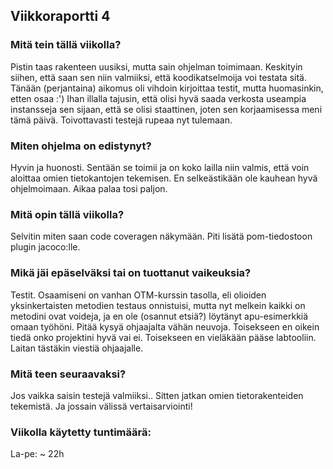 ## Viikkoraportti 4

### Mitä tein tällä viikolla?
Pistin taas rakenteen uusiksi, mutta sain ohjelman toimimaan. Keskityin siihen, että saan sen niin valmiiksi, että koodikatselmoija voi testata sitä. Tänään (perjantaina) aikomus oli vihdoin kirjoittaa testit, mutta huomasinkin, etten osaa :')
Ihan illalla tajusin, että olisi hyvä saada verkosta useampia instansseja sen sijaan, että se olisi staattinen, joten sen korjaamisessa meni tämä päivä. Toivottavasti testejä rupeaa nyt tulemaan. 

### Miten ohjelma on edistynyt?
Hyvin ja huonosti. Sentään se toimii ja on koko lailla niin valmis, että voin aloittaa omien tietokantojen tekemisen. En selkeästikään ole kauhean hyvä ohjelmoimaan. Aikaa palaa tosi paljon.

### Mitä opin tällä viikolla?
Selvitin miten saan code coveragen näkymään. Piti lisätä pom-tiedostoon plugin jacoco:lle.

### Mikä jäi epäselväksi tai on tuottanut vaikeuksia?
Testit. Osaamiseni on vanhan OTM-kurssin tasolla, eli olioiden yksinkertaisten metodien testaus onnistuisi, mutta nyt melkein kaikki on metodini ovat voideja, ja en ole (osannut etsiä?) löytänyt apu-esimerkkiä omaan työhöni. Pitää kysyä ohjaajalta vähän neuvoja.
Toisekseen en oikein tiedä onko projektini hyvä vai ei. Toisekseen en vieläkään pääse labtooliin. Laitan tästäkin viestiä ohjaajalle.

### Mitä teen seuraavaksi?
Jos vaikka saisin testejä valmiiksi.. Sitten jatkan omien tietorakenteiden tekemistä. Ja jossain välissä vertaisarviointi!

### Viikolla käytetty tuntimäärä:
La-pe: ~ 22h
